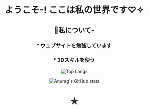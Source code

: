 ### 
<div align=center>

 
 
 <h1>ようこそ-!
ここは私の世界です♡✧</h1>
 
 <h2>🖤私について-</h2>
 <h3>° ウェブサイトを勉強しています</h3>
 <h3>° 3Dスキルを使う</h3>
 
 
 
<!-- <img src="https://img.shields.io/badge/React-61DAFB?style=for-the-badge&logo=React&logoColor=white"> -->

![Top Langs](https://github-readme-stats.vercel.app/api/top-langs/?username=wkdtjdud&layout=Demo&theme=cobalt)
<!-- ![mazandi profile](http://mazandi.herokuapp.com/api?handle={handle}&theme=dark) -->
![Anurag's GitHub stats](https://github-readme-stats.vercel.app/api?username=wkdtjdud&show_icons=true&theme=cobalt)
 
 

 <h1>✮</h1>
